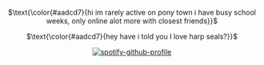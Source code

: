 <div align="center">

$\text{\color{#aadcd7}{hi im rarely active on pony town i have busy school weeks, only online alot more with closest friends}}$

$\text{\color{#aadcd7}{hey have i told you I love harp seals?}}$

</p>

<div align="center">

[![spotify-github-profile](https://spotify-github-profile.kittinanx.com/api/view?uid=31zagpfr6pvi7t6x6m2d3nsey5fi&cover_image=true&theme=novatorem&show_offline=false&background_color=273a34&interchange=true&bar_color=7cb6a3&bar_color_cover=false)](https://github.com/kittinan/spotify-github-profile)

</p>
